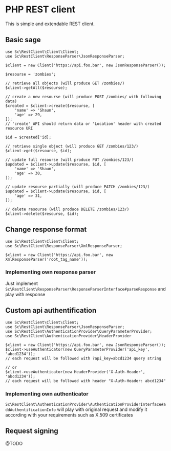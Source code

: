 # PHP REST client

This is simple and extendable REST client.

## Basic sage

```
use Sc\RestClient\Client\Client;
use Sc\RestClient\ResponseParser\JsonResponseParser;

$client = new Client('https://api.foo.bar', new JsonResponseParser());

$resourse = 'zombies';

// retrieve all objects (will produce GET /zombies/)
$client->getAll($resourse);

// create a new resourse (will produce POST /zombies/ with following data)
$created = $client->create($resourse, [
    'name' => 'Shaun',
    'age' => 29,
]);
// 'create' API should return data or 'Location' header with created resource URI

$id = $created['id];

// retrieve single object (will produce GET /zombies/123/)
$client->get($resourse, $id);

// update full resourse (will produce PUT /zombies/123/)
$updated = $client->update($resourse, $id, [
	'name' => 'Shaun',
	'age' => 30,
]);

// update resourse partially (will produce PATCH /zombies/123/)
$updated = $client->update($resourse, $id, [
	'age' => 31,
]);

// delete resourse (will produce DELETE /zombies/123/)
$client->delete($resourse, $id);

```
## Change response format
```
use Sc\RestClient\Client\Client;
use Sc\RestClient\ResponseParser\XmlResponseParser;

$client = new Client('https://api.foo.bar', new XmlResponseParser('root_tag_name'));
```
### Implementing own response parser
Just implement `Sc\RestClient\ResponseParser\ResponseParserInterface#parseResponse` and play with response

## Custom api authentification
```
use Sc\RestClient\Client\Client;
use Sc\RestClient\ResponseParser\JsonResponseParser;
use Sc\RestClient\AuthenticationProvider\QueryParameterProvider;
use Sc\RestClient\AuthenticationProvider\HeaderProvider

$client = new Client('https://api.foo.bar', new JsonResponseParser());
$client->useAuthenticator(new QueryParameterProvider('api_key', 'abcd1234'));
// each request will be followed with ?api_key=abcd1234 query string

// or
$client->useAuthenticator(new HeaderProvider('X-Auth-Header', 'abcd1234'));
// each request will be followed with header "X-Auth-Header: abcd1234"
```
### Implementing own authenticator
`Sc\RestClient\AuthenticationProvider\AuthenticationProviderInterface#addAuthentificationInfo` will play with original request and modify it according with your requirements such as X.509 certificates

## Request signing
@TODO